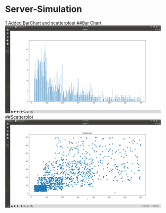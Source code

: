 # Server-Simulation
1 Added BarChart and scatterploat
##Bar Chart
![BarChart](https://github.com/vaibhav2ghadge/Server-Simulation/blob/master/assist/Screenshot%20from%202020-01-31%2012-30-28.png)
##Scatterplot
![scatterploat](https://github.com/vaibhav2ghadge/Server-Simulation/blob/master/assist/Screenshot%20from%202020-01-31%2012-30-37.png)
